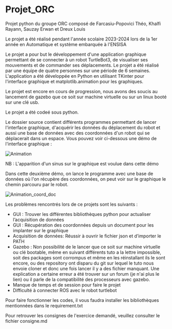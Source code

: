 # Projet_ORC

Projet python du groupe ORC composé de Farcasiu-Popovici Théo, Khalfi Rayann, Sauzay Erwan et Dreux Louis

Le projet a été réalisé pendant l'année scolaire 2023-2024 lors de la 1er année en Automatique et système embarquée à l'ENSISA

Le projet a pour but le développement d'une application graphique permettant de se connecter à un robot TurtleBot3, de visualiser ses mouvements et de commander ses déplacements. Le projet a été réalisé par une équipe de quatre personnes sur une période de 6 semaines. L'application a été développée en Python en utilisant TKinter pour l'interface graphique et matplotlib.animation pour les graphiques. 

Le projet est encore en cours de progression, nous avons des soucis au lancement de gazebo que ce soit sur machine virtuelle ou sur un linux booté sur une clé usb.

Le projet a été codeé sous python.

Le dossier source contient différents programmes permettant de lancer l'interface graphique, d'acquérir les données du déplacement du robot et aussi une base de données avec des coordonnées d'un robot qui se déplacerait dans un espace. 
Vous pouvez voir ci-dessous une démo de l'interface graphique :

![Animation](https://github.com/LouisDrx/Projet_ORC/assets/153221009/cd3fdbb8-0531-4a24-b441-604f8f6d9f7a)

NB : L'apparition d'un sinus sur le graphique est voulue dans cette démo

Dans cette deuxième démo, on lance le programme avec une base de données où l'on récupère des coordonnées, on peut voir sur le graphique le chemin parcouru par le robot.

![Animation_coord_doc](https://github.com/LouisDrx/Projet_ORC/assets/153221009/7fb3d86c-5aed-4bae-902e-8fb0c4affd3f)

Les problèmes rencontrés lors de ce projets sont les suivants :

- GUI : Trouver les différentes bibliothèques python pour actualiser l’acquisition de données
- GUI : Récupération des coordonnées depuis un document pour les implanter sur le graphique
- Acquisition de données: Réussir à ouvrir le fichier json et d’importer le PATH
- Gazebo : Non possibilité de le lancer que ce soit sur machine virtuelle ou clé bootable, même en suivant différents tuto a la lettre impossible, soit des packages sont corrompus et même en les réinstallant ils le sont encore, ou des repository ont disparu du git sur lequel le tuto nous envoie cloner et donc une fois lancer il y a des fichier manquant. Une explication a certaine erreur a été trouver sur un forum (je n'ai plus le lien) ou il parle de la compatibilité des processeurs avec gazebo.
- Manque de temps et de session pour faire le projet
- Difficulté à connecter ROS avec le robot turtlebot

Pour faire fonctionner les codes, il vous faudra installer les bibliothèques mentionnées dans le requirement.txt 

Pour retrouver les consignes de l'exercice demandé, veuillez consulter le fichier consigne.md
